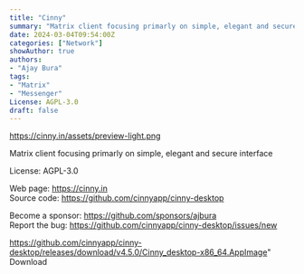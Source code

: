```yaml
---
title: "Cinny"
summary: "Matrix client focusing primarly on simple, elegant and secure interface"
date: 2024-03-04T09:54:00Z
categories: ["Network"]
showAuthor: true
authors:
- "Ajay Bura"
tags: 
- "Matrix"
- "Messenger"
License: AGPL-3.0
draft: false
---
```


https://cinny.in/assets/preview-light.png

Matrix client focusing primarly on simple, elegant and secure interface

License: AGPL-3.0

Web page: <https://cinny.in>  
Source code: <https://github.com/cinnyapp/cinny-desktop>

Become a sponsor: <https://github.com/sponsors/ajbura>  
Report the bug: <https://github.com/cinnyapp/cinny-desktop/issues/new>  

https://github.com/cinnyapp/cinny-desktop/releases/download/v4.5.0/Cinny_desktop-x86_64.AppImage" 
Download
